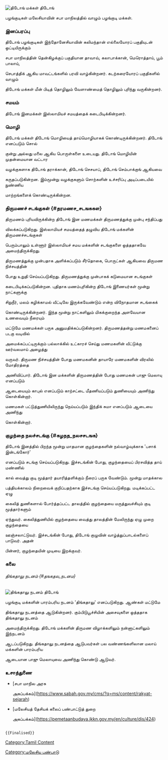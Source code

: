 ![திடோங் மக்கள்](Screenshot_2023-04-30_120247.png "திடோங் மக்கள்") திடோங்
பழங்குடிகள் மலேசியாவின் சபா மாநிலத்தில் வாழும் பழங்குடி மக்கள்.

### இனப்பரப்பு

திடோங் பழங்குடிகள் இந்தோனேசியாவின் கலிமந்தான் எல்லையோரப் பகுதியுடன் ஒட்டியிருக்கும்
சபா மாநிலத்தின் தென்கிழக்குப் பகுதியான தாவாவ், கலாபாக்கான், மெரொத்தாய், பூம் பாலாய்,
செபாத்திக் ஆகிய மாவட்டங்களில் பரவி வாழ்கின்றனர். கடற்கரையோரப் பகுதிகளில் வாழும்
திடோங் மக்கள் மீன் பிடித் தொழிலும் வேளாண்மைத் தொழிலும் புரிந்து வருகின்றனர்.

### சமயம்

திடோங் இனமக்கள் இஸ்லாமியச் சமயத்தைக் கடைபிடிக்கின்றனர்.

### மொழி

திடோங் மக்கள் திடோங் மொழியைத் தாய்மொழியாகக் கொண்டிருக்கின்றனர். திடோங் எனப்படும் சொல்
குன்று அல்லது மலை ஆகிய பொருள்களை உடையது. திடோங் மொழியின் முதன்மையான வட்டார
வழக்குகளாக திடோங் தராக்கான், திடோங் செசயாப், திடோங் செம்பாக்குங் ஆகியவை
கருதப்படுகின்றன. இம்மூன்று வழக்குகளும் சொற்களின் உச்சரிப்பு அடிப்படையில் நுண்ணிய
மாற்றங்களைக் கொண்டிருக்கின்றன.

### திருமணச் சடங்குகள் {#தரமணச_சடஙககள}

திருமணம் புரியவிருக்கின்ற திடோங் இன மணமக்கள் திருமணத்துக்கு முன்பு சந்திப்பது
விலக்கப்படுகிறது. இஸ்லாமியச் சமயத்தைத் தழுவிய திடோங் மக்களின் திருமணச்சடங்குகள்
பெரும்பாலும் உள்ளூர் இஸ்லாமியச் சமய மக்களின் சடங்குகளை ஒத்ததாகவே அமைந்திருக்கிறது.
திருமணத்துக்கு முன்பதாக அளிக்கப்படும் சீர்தொகை, பொருட்கள் ஆகியவை திருமண நிச்சயத்தின்
போது உறுதி செய்யப்படுகிறது. திருமணத்துக்கு முன்பாகக் கடுமையான சடங்குகள்
கடைபிடிக்கப்படுகின்றன. புதிதாக மணம்புரிகின்ற திடோங் இணையர்கள் மூன்று நாட்களுக்கு
சிறுநீர், மலம் கழிக்காமல் வீட்டிலே இருக்கவேண்டும் என்ற விநோதமான சடங்கைக்
கொண்டிருக்கின்றனர். இந்த மூன்று நாட்களிலும் மிகக்குறைந்த அளவேயான உணவையும் நீரையும்
மட்டுமே மணமக்கள் பருக அனுமதிக்கப்படுகின்றனர். திருமணத்தன்று மணமகனைப் படகு வடிவில்
அமைக்கப்பட்டிருக்கும் பல்லாக்கில் உட்காரச் செய்து மணமகளின் வீட்டுக்கு ஊர்வலமாய் அழைத்து
வருவர். திருமண நிச்சயத்தின் போது மணமகனின் தாயாரே மணமகளின் விரலில் மோதிரத்தை
அணிவிப்பார். திடோங் இன மக்களின் திருமணத்தின் போது மணமகன் பாஜு மெலாயு எனப்படும்
ஆடையையும் காபுல் எனப்படும் காற்சட்டை மீதணியப்படும் துணியையும் அணிந்து கொள்கின்றார்.
மணமகள் பட்டுத்துணியிலிருந்து நெய்யப்படும் இந்திக் சுமா எனப்படும் ஆடையை அணிந்து
கொள்கின்றார்.

### குழந்தை நலச்சடங்கு {#கழநத_நலசசடஙக}

திடோங் இனத்தில் பிறந்த மூன்று மாதமான குழந்தைகளின் நல்வாழ்வுக்காக \'பசாக் இன்டங்கோர்\'
எனப்படும் சடங்கு செய்யப்படுகிறது. இச்சடங்கின் போது, குழந்தையைப் பிரசவித்த தாய் மண்ணில்
கால் வைத்து குடி மூத்தார் தயாரித்தளிக்கும் நீரைப் பருக வேண்டும். மூன்று மாதக்கால
பத்தியக்காலம் நிறைவைக் குறிப்பதற்காக இச்சடங்கு செய்யப்படுகிறது. மடிக்கப்பட்ட ஏழு
கைலித் துணிகளால் போர்த்தப்பட்ட தாலத்தில் குழந்தையை மருத்துவச்சியும் குடி மூத்தார்களும்
ஏந்துவர். கைலித்துணியில் குழந்தையை வைத்து தாலத்தின் மேலிருந்து ஏழு முறை குழந்தையை
ஊஞ்சலாட்டுவர். இச்சடங்கின் போது, திடோங் குழுவின் வாழ்த்துப்பாடல்களைப் பாடுவர். அதன்
பின்னர், குழந்தையின் முடியை இறக்குவர்.

### கலை

###### திங்கதாலு நடனம் {#தஙகதல_நடனம}

![திங்கதாலு நடனம்](Culture_20230223154526.jpg "திங்கதாலு நடனம்") திடோங்
பழங்குடி மக்களின் பாரம்பரிய நடனம் \'திங்கதாலு\' எனப்படுகிறது. ஆண்கள் மட்டுமே
திங்கதாலு நடனத்தை ஆடுகின்றனர். கும்பிடுபூச்சியின் அசைவுகளை ஒத்ததாக திங்கதாலு நடனம்
அமைந்திருக்கிறது. திடோங் மக்களின் திருமண விழாக்களிலும் நன்னாட்களிலும் இந்நடனம்
ஆடப்படுகிறது. திங்கதாலு நடனத்தை ஆடுபவர்கள் பல வண்ணங்களிலான மலாய் மக்களின் பாரம்பரிய
ஆடையான பாஜு மெலாயுவை அணிந்து கொண்டு ஆடுவர்.

### உசாத்துணை

-   [சபா மாநில அரசு
    அகப்பக்கம்](https://www.sabah.gov.my/cms/?q=ms/content/rakyat-sejarah)
-   [மலேசியத் தேசியக் கலைப் பண்பாட்டுத் துறை
    அகப்பக்கம்](https://pemetaanbudaya.jkkn.gov.my/en/culture/dis/424)

```{=mediawiki}
{{Finalised}}
```
[Category:Tamil Content](Category:Tamil_Content "wikilink")
[Category:மலேசிய பண்பாடு](Category:மலேசிய_பண்பாடு "wikilink")
